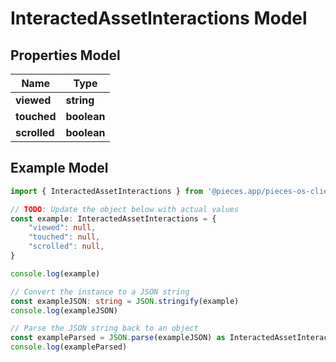 
# InteractedAssetInteractions Model


## Properties Model

Name | Type
------------ | -------------
**viewed** | **string**
**touched** | **boolean**
**scrolled** | **boolean**

## Example Model

```typescript
import { InteractedAssetInteractions } from '@pieces.app/pieces-os-client'

// TODO: Update the object below with actual values
const example: InteractedAssetInteractions = {
    "viewed": null,
    "touched": null,
    "scrolled": null,
}

console.log(example)

// Convert the instance to a JSON string
const exampleJSON: string = JSON.stringify(example)
console.log(exampleJSON)

// Parse the JSON string back to an object
const exampleParsed = JSON.parse(exampleJSON) as InteractedAssetInteractions
console.log(exampleParsed)
```


